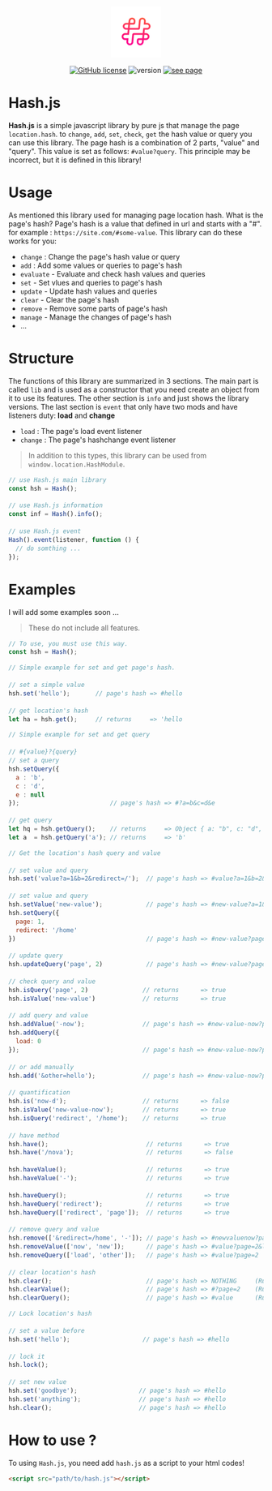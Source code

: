 <p align="center"><a href="https://irmmr.github.io/hash.js/" target="_blank"><img width="100" src="https://raw.githubusercontent.com/irmmr/hash.js/master/logo/logo.png" alt="Hash Js"></a></p>

<p align="center">
  <a href="https://github.com/irmmr/hash.js/blob/master/LICENSE"><img alt="GitHub license" src="https://img.shields.io/github/license/irmmr/hash.js"></a>
    <img alt="version" src="https://img.shields.io/static/v1?label=version&message=v1.5.1&color=success">
   <a href="https://irmmr.github.io/hash.js/" target="_blank">
    <img alt="see page" src="https://img.shields.io/static/v1?label=page&message=click%20here&color=yellow">
  </a>
</p>

# Hash.js
**Hash.js** is a simple javascript library by pure js that manage the page `location.hash`. to `change`, `add`, `set`, `check`, `get` the hash value or query you can use this library. The page hash is a combination of 2 parts, "value" and "query". This value is set as follows: `#value?query`. This principle may be incorrect, but it is defined in this library!

# Usage
As mentioned this library used for managing page location hash. What is the page's hash? Page's hash is a value that defined in url and starts with a "#". for example : `https://site.com/#some-value`.
This library can do these works for you:
- `change` : Change the page's hash value or query
- `add` : Add some values or queries to page's hash
- `evaluate` - Evaluate and check hash values and queries
- `set` - Set vlues and queries to page's hash
- `update` - Update hash values and queries
- `clear` - Clear the page's hash
- `remove` - Remove some parts of page's hash
- `manage` - Manage the changes of page's hash
- ...

# Structure
The functions of this library are summarized in 3 sections. The main part is called `lib` and is used as a constructor that you need create an object from it to use its features. The other section is `info` and just shows the library versions. The last section is `event` that only have two mods and have listeners duty: **load** and **change**
- `load` : The page's load event listener
- `change` : The page's hashchange event listener
> In addition to this types, this library can be used from `window.location.HashModule`.
```javascript
// use Hash.js main library
const hsh = Hash();

// use Hash.js information
const inf = Hash().info();

// use Hash.js event
Hash().event(listener, function () {
  // do somthing ...
});
```

# Examples
I will add some examples soon ...
> These do not include all features.
```javascript
// To use, you must use this way.
const hsh = Hash();
```
```javascript
// Simple example for set and get page's hash.

// set a simple value
hsh.set('hello');       // page's hash => #hello

// get location's hash
let ha = hsh.get();     // returns     => 'hello
```
```javascript
// Simple example for set and get query

// #{value}?{query}
// set a query
hsh.setQuery({
  a : 'b',
  c : 'd',
  e : null
});                         // page's hash => #?a=b&c=d&e

// get query
let hq = hsh.getQuery();    // returns     => Object { a: "b", c: "d", e: null }
let a  = hsh.getQuery('a'); // returns     => 'b'
```
```javascript
// Get the location's hash query and value

// set value and query
hsh.set('value?a=1&b=2&redirect=/');  // page's hash => #value?a=1&b=2&redirect=/

// set value and query
hsh.setValue('new-value');            // page's hash => #new-value?a=1&b=2&redirect=/
hsh.setQuery({
  page: 1,
  redirect: '/home'
})                                    // page's hash => #new-value?page=1&redirect=/home

// update query
hsh.updateQuery('page', 2)            // page's hash => #new-value?page=2&redirect=/home

// check query and value
hsh.isQuery('page', 2)               // returns      => true
hsh.isValue('new-value')             // returns      => true

// add query and value
hsh.addValue('-now');                // page's hash => #new-value-now?page=2&redirect=/home 
hsh.addQuery({
  load: 0
});                                  // page's hash => #new-value-now?page=2&redirect=/home&load=0 

// or add manually 
hsh.add('&other=hello');             // page's hash => #new-value-now?page=2&redirect=/home&load=0&other=hello

// quantification
hsh.is('now-d');                     // returns      => false
hsh.isValue('new-value-now');        // returns      => true
hsh.isQuery('redirect', '/home');    // returns      => true

// have method
hsh.have();                           // returns      => true
hsh.have('/nova');                    // returns      => false
  
hsh.haveValue();                      // returns      => true
hsh.haveValue('-');                   // returns      => true

hsh.haveQuery();                      // returns      => true
hsh.haveQuery('redirect');            // returns      => true
hsh.haveQuery(['redirect', 'page']);  // returns      => true

// remove query and value
hsh.remove(['&redirect=/home', '-']); // page's hash => #newvaluenow?page=2&load=0&other=hello
hsh.removeValue(['now', 'new']);      // page's hash => #value?page=2&load=0&other=hello
hsh.removeQuery(['load', 'other']);   // page's hash => #value?page=2

// clear location's hash
hsh.clear();                          // page's hash => NOTHING     (Run individually)
hsh.clearValue();                     // page's hash => #?page=2    (Run individually)
hsh.clearQuery();                     // page's hash => #value      (Run individually)
```
```javascript
// Lock location's hash

// set a value before
hsh.set('hello');                    // page's hash => #hello

// lock it
hsh.lock();

// set new value
hsh.set('goodbye');                 // page's hash => #hello
hsh.set('anything');                // page's hash => #hello
hsh.clear();                        // page's hash => #hello
```

# How to use ?
To using `Hash.js`, you need add `hash.js` as a script to your html codes!
```html
<script src="path/to/hash.js"></script>
```

